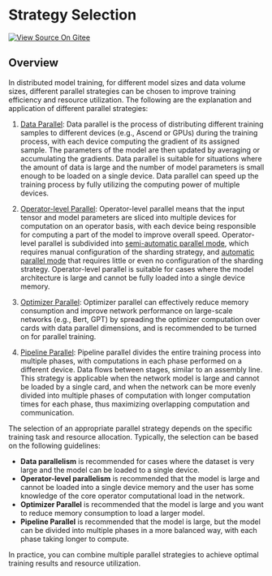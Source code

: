 # Strategy Selection

[![View Source On Gitee](https://mindspore-website.obs.cn-north-4.myhuaweicloud.com/website-images/r2.2/resource/_static/logo_source_en.svg)](https://gitee.com/mindspore/docs/blob/r2.2/tutorials/experts/source_en/parallel/strategy_select.md)

## Overview

In distributed model training, for different model sizes and data volume sizes, different parallel strategies can be chosen to improve training efficiency and resource utilization. The following are the explanation and application of different parallel strategies:

1. [Data Parallel](https://www.mindspore.cn/tutorials/experts/en/r2.2/parallel/data_parallel.html): Data parallel is the process of distributing different training samples to different devices (e.g., Ascend or GPUs) during the training process, with each device computing the gradient of its assigned sample. The parameters of the model are then updated by averaging or accumulating the gradients. Data parallel is suitable for situations where the amount of data is large and the number of model parameters is small enough to be loaded on a single device. Data parallel can speed up the training process by fully utilizing the computing power of multiple devices.

2. [Operator-level Parallel](https://www.mindspore.cn/tutorials/experts/en/r2.2/parallel/operator_parallel.html): Operator-level parallel means that the input tensor and model parameters are sliced into multiple devices for computation on an operator basis, with each device being responsible for computing a part of the model to improve overall speed. Operator-level parallel is subdivided into [semi-automatic parallel mode](https://www.mindspore.cn/tutorials/experts/en/r2.2/parallel/semi_auto_parallel.html), which requires manual configuration of the sharding strategy, and [automatic parallel mode](https://www.mindspore.cn/tutorials/experts/en/r2.2/parallel/semi_auto_parallel.html) that requires little or even no configuration of the sharding strategy. Operator-level parallel is suitable for cases where the model architecture is large and cannot be fully loaded into a single device memory.

3. [Optimizer Parallel](https://www.mindspore.cn/tutorials/experts/en/r2.2/parallel/optimizer_parallel.html): Optimizer parallel can effectively reduce memory consumption and improve network performance on large-scale networks (e.g., Bert, GPT) by spreading the optimizer computation over cards with data parallel dimensions, and is recommended to be turned on for parallel training.

4. [Pipeline Parallel](https://www.mindspore.cn/tutorials/experts/en/r2.2/parallel/pipeline_parallel.html): Pipeline parallel divides the entire training process into multiple phases, with computations in each phase performed on a different device. Data flows between stages, similar to an assembly line. This strategy is applicable when the network model is large and cannot be loaded by a single card, and when the network can be more evenly divided into multiple phases of computation with longer computation times for each phase, thus maximizing overlapping computation and communication.

The selection of an appropriate parallel strategy depends on the specific training task and resource allocation. Typically, the selection can be based on the following guidelines:

- **Data parallelism** is recommended for cases where the dataset is very large and the model can be loaded to a single device.
- **Operator-level parallelism** is recommended that the model is large and cannot be loaded into a single device memory and the user has some knowledge of the core operator computational load in the network.
- **Optimizer Parallel** is recommended that the model is large and you want to reduce memory consumption to load a larger model.
- **Pipeline Parallel** is recommended that the model is large, but the model can be divided into multiple phases in a more balanced way, with each phase taking longer to compute.

In practice, you can combine multiple parallel strategies to achieve optimal training results and resource utilization.
